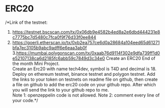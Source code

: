 # ERC20
/*Link of the testnet: 
1. https://testnet.bscscan.com/tx/0x06db9e4582b4ed8a2e6dbd444231e8c7775bc7d5480c7fca0f9f76d33f0ee844
2. https://goerli.etherscan.io/tx/0xb2ea757ce6d0a28684a104eed65d61271bfa7ec3105b9abc9adff6e6eaa3ab0f
3.https://mumbai.polygonscan.com/tx/0xaab76d9114f302e9dfa739ff1d0e52107138ca6d2185fc6abb59c7849d3c34e0
Create an ERC20
End of the month Mini Project.         
Create an Erc20 with name tech4dev, symbol is T4D and decimal is 18.  Deploy on ethereum testnet, binance testnet and polygon testnet.   Add the links to your token on testnets on readme file on github, then create a file on github to add the erc20 code on your github repo. After which you will send the link to your github repo to me.    
Note 1: openzeppelin code is not allowed. 
Note 2: comment every line of your code.*/
